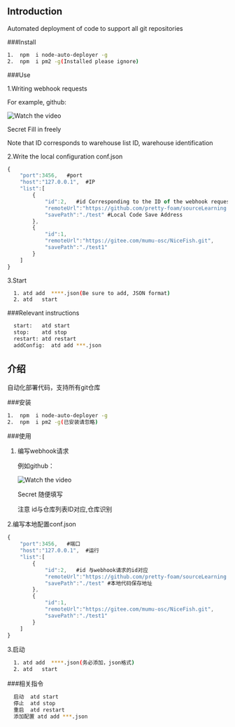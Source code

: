 ## Introduction 

 Automated deployment of code to support all git repositories


###Install 

```bash
1.  npm  i node-auto-deployer -g
2.  npm  i pm2 -g(Installed please ignore)
```

###Use

1.Writing webhook requests

   For example, github:
   
   ![Watch the video](http://m.qpic.cn/psb?/V14A7ZHX05CkWj/tQ7fUWgHSt7pftnTHLIowvr8Cbu7H2CVMsxLkkP0vrU!/b/dEwBAAAAAAAA&bo=*wKoAQAAAAADB3Y!&rf=viewer_4)

   Secret Fill in freely     

  Note that ID corresponds to warehouse list ID, warehouse identification


2.Write the local configuration conf.json

 
```javascript
{
    "port":3456,   #port
    "host":"127.0.0.1",  #IP
    "list":[
        {
            "id":2,   #id Corresponding to the ID of the webhook request
            "remoteUrl":"https://github.com/pretty-foam/sourceLearning.git", #Remote Warehouse Address
            "savePath":"./test" #Local Code Save Address
        },
        {
            "id":1,
            "remoteUrl":"https://gitee.com/mumu-osc/NiceFish.git", 
            "savePath":"./test1"
        }
    ]
}
```

3.Start

```bash
  1. atd add  ****.json(Be sure to add, JSON format)
  2. atd   start 
```

###Relevant instructions

```bash
  start:   atd start 
  stop:    atd stop 
  restart: atd restart
  addConfig:  atd add ***.json
```



## 介绍

 自动化部署代码，支持所有git仓库

###安装 

```bash
1.  npm  i node-auto-deployer -g
2.  npm  i pm2 -g(已安装请忽略)
```

###使用

1. 编写webhook请求

   例如github：
   
   ![Watch the video](http://m.qpic.cn/psb?/V14A7ZHX05CkWj/tQ7fUWgHSt7pftnTHLIowvr8Cbu7H2CVMsxLkkP0vrU!/b/dEwBAAAAAAAA&bo=*wKoAQAAAAADB3Y!&rf=viewer_4)

   Secret 随便填写        

   注意 id与仓库列表ID对应,仓库识别

2.编写本地配置conf.json

 
```javascript
{
    "port":3456,   #端口
    "host":"127.0.0.1",  #运行
    "list":[
        {
            "id":2,   #id 与webhook请求的id对应
            "remoteUrl":"https://github.com/pretty-foam/sourceLearning.git", #远程仓库地址
            "savePath":"./test" #本地代码保存地址
        },
        {
            "id":1,
            "remoteUrl":"https://gitee.com/mumu-osc/NiceFish.git", 
            "savePath":"./test1"
        }
    ]
}
```

3.启动

```bash
  1. atd add  ****.json(务必添加，json格式)
  2. atd   start 
```

###相关指令

```bash
  启动  atd start 
  停止  atd stop 
  重启  atd restart
  添加配置 atd add ***.json
```






